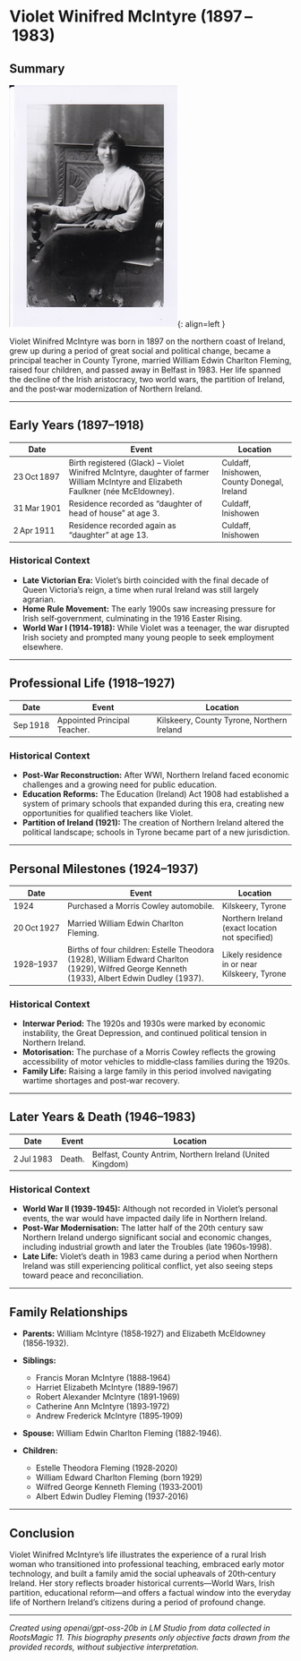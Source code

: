 # Violet Winifred McIntyre (1897 – 1983)

## Summary  
![Gran age 20](assets/McIntyreVW1897/Gran%20age%2020.jpg){: align=left }

Violet Winifred McIntyre was born in 1897 on the northern coast of Ireland, grew up during a period of great social and political change, became a principal teacher in County Tyrone, married William Edwin Charlton Fleming, raised four children, and passed away in Belfast in 1983. Her life spanned the decline of the Irish aristocracy, two world wars, the partition of Ireland, and the post‑war modernization of Northern Ireland.

---

## Early Years (1897–1918)

| Date | Event | Location |
|------|-------|----------|
| 23 Oct 1897 | Birth registered (Glack) – Violet Winifred McIntyre, daughter of farmer William McIntyre and Elizabeth Faulkner (née McEldowney). | Culdaff, Inishowen, County Donegal, Ireland |
| 31 Mar 1901 | Residence recorded as “daughter of head of house” at age 3. | Culdaff, Inishowen |
| 2 Apr 1911 | Residence recorded again as “daughter” at age 13. | Culdaff, Inishowen |

### Historical Context  
- **Late Victorian Era:** Violet’s birth coincided with the final decade of Queen Victoria’s reign, a time when rural Ireland was still largely agrarian.  
- **Home Rule Movement:** The early 1900s saw increasing pressure for Irish self‑government, culminating in the 1916 Easter Rising.  
- **World War I (1914‑1918):** While Violet was a teenager, the war disrupted Irish society and prompted many young people to seek employment elsewhere.

---

## Professional Life (1918–1927)

| Date | Event | Location |
|------|-------|----------|
| Sep 1918 | Appointed Principal Teacher. | Kilskeery, County Tyrone, Northern Ireland |

### Historical Context  
- **Post‑War Reconstruction:** After WWI, Northern Ireland faced economic challenges and a growing need for public education.  
- **Education Reforms:** The Education (Ireland) Act 1908 had established a system of primary schools that expanded during this era, creating new opportunities for qualified teachers like Violet.  
- **Partition of Ireland (1921):** The creation of Northern Ireland altered the political landscape; schools in Tyrone became part of a new jurisdiction.

---

## Personal Milestones (1924–1937)

| Date | Event | Location |
|------|-------|----------|
| 1924 | Purchased a Morris Cowley automobile. | Kilskeery, Tyrone |
| 20 Oct 1927 | Married William Edwin Charlton Fleming. | Northern Ireland (exact location not specified) |
| 1928–1937 | Births of four children: Estelle Theodora (1928), William Edward Charlton (1929), Wilfred George Kenneth (1933), Albert Edwin Dudley (1937). | Likely residence in or near Kilskeery, Tyrone |

### Historical Context  
- **Interwar Period:** The 1920s and 1930s were marked by economic instability, the Great Depression, and continued political tension in Northern Ireland.  
- **Motorisation:** The purchase of a Morris Cowley reflects the growing accessibility of motor vehicles to middle‑class families during the 1920s.  
- **Family Life:** Raising a large family in this period involved navigating wartime shortages and post‑war recovery.

---

## Later Years & Death (1946–1983)

| Date | Event | Location |
|------|-------|----------|
| 2 Jul 1983 | Death. | Belfast, County Antrim, Northern Ireland (United Kingdom) |

### Historical Context  
- **World War II (1939‑1945):** Although not recorded in Violet’s personal events, the war would have impacted daily life in Northern Ireland.  
- **Post‑War Modernisation:** The latter half of the 20th century saw Northern Ireland undergo significant social and economic changes, including industrial growth and later the Troubles (late 1960s‑1998).  
- **Late Life:** Violet’s death in 1983 came during a period when Northern Ireland was still experiencing political conflict, yet also seeing steps toward peace and reconciliation.

---

## Family Relationships

- **Parents:** William McIntyre (1858‑1927) and Elizabeth McEldowney (1856‑1932).  
- **Siblings:** 
  - Francis Moran McIntyre (1888‑1964)  
  - Harriet Elizabeth McIntyre (1889‑1967)  
  - Robert Alexander McIntyre (1891‑1969)  
  - Catherine Ann McIntyre (1893‑1972)  
  - Andrew Frederick McIntyre (1895‑1909)  

- **Spouse:** William Edwin Charlton Fleming (1882‑1946).  
- **Children:**
  - Estelle Theodora Fleming (1928‑2020)  
  - William Edward Charlton Fleming (born 1929)  
  - Wilfred George Kenneth Fleming (1933‑2001)  
  - Albert Edwin Dudley Fleming (1937‑2016)

---

## Conclusion  

Violet Winifred McIntyre’s life illustrates the experience of a rural Irish woman who transitioned into professional teaching, embraced early motor technology, and built a family amid the social upheavals of 20th‑century Ireland. Her story reflects broader historical currents—World Wars, Irish partition, educational reform—and offers a factual window into the everyday life of Northern Ireland’s citizens during a period of profound change.

---



*Created using openai/gpt-oss-20b in LM Studio from data collected in RootsMagic 11. 
This biography presents only objective facts drawn from the provided records, without subjective interpretation.*